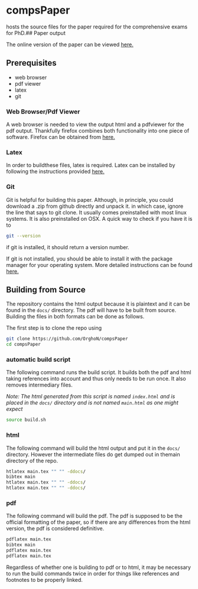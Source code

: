 # compsPaper
hosts the source files for the paper required for the comprehensive exams for PhD.## Paper output

The online version of the paper can be viewed [here.](https://orghon.github.io/compsPaper/)

## Prerequisites

- web browser
- pdf viewer
- latex
- git

### Web Browser/Pdf Viewer

A web browser is needed to view the output html and a pdfviewer for the pdf output.
Thankfully firefox combines both functionality into one piece of software.
Firefox can be obtained from [here.](https://www.mozilla.org/en-US/firefox/all/#product-desktop-release)

### Latex

In order to buildthese files, latex is required.
Latex can be installed by following the instructions provided [here.](https://www.latex-project.org/get/)

### Git

Git is helpful for building this paper.
Although, in principle, you could download a .zip from github directly and unpack it. in which case, ignore the line that says to git clone.
It usually comes preinstalled with most linux systems.
It is also preinstalled on OSX.
A quick way to check if you have it is to
```bash
git --version
```

if git is installed, it should return a version number.

If git is not installed, you should be able to install it with the package manager for your operating system.
More detailed instructions can be found [here.](https://git-scm.com/book/en/v2/Getting-Started-Installing-Git)

## Building from Source

The repository contains the html output because it is plaintext and it can be found in the `docs/` directory.
The pdf will have to be built from source. Building the files in both formats can be done as follows.

The first step is to clone the repo using

```bash
git clone https://github.com/OrghoN/compsPaper
cd compsPaper
```

### automatic build script

The following command runs the build script. It builds both the pdf and html taking references into account and thus only needs to be run once.
It also removes intermediary files.

*Note: The html generated from this script is named `index.html` and is placed in the `docs/`  directory and is not named `main.html` as one might expect*

```bash
source build.sh
```

### html

The following command will build the html output and put it in the `docs/` directory. However the intermediate files do get dumped out in themain directory of the repo.

```bash
htlatex main.tex "" "" -ddocs/
bibtex main
htlatex main.tex "" "" -ddocs/
htlatex main.tex "" "" -ddocs/
```

### pdf

The following command will build the pdf. 
The pdf is supposed to be the official formatting of the paper, so if there are any differences from the html version, the pdf is considered definitive.

```bash
pdflatex main.tex
bibtex main
pdflatex main.tex
pdflatex main.tex
```

Regardless of whether one is building to pdf or to html, it may be necessary to run the build commands twice in order for things like references and footnotes to be properly linked.